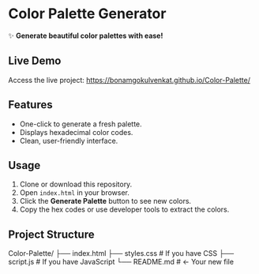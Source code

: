 # Color Palette Generator

✨ **Generate beautiful color palettes with ease!**

## Live Demo
Access the live project: https://bonamgokulvenkat.github.io/Color-Palette/

## Features
- One-click to generate a fresh palette.
- Displays hexadecimal color codes.
- Clean, user-friendly interface.

## Usage
1. Clone or download this repository.
2. Open `index.html` in your browser.
3. Click the **Generate Palette** button to see new colors.
4. Copy the hex codes or use developer tools to extract the colors.

## Project Structure
Color-Palette/
├── index.html
├── styles.css # If you have CSS
├── script.js # If you have JavaScript
└── README.md # ← Your new file
